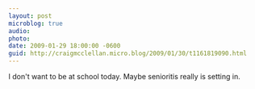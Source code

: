 ```yaml
---
layout: post
microblog: true
audio: 
photo: 
date: 2009-01-29 18:00:00 -0600
guid: http://craigmcclellan.micro.blog/2009/01/30/t1161819090.html
---
```

I don't want to be at school today.  Maybe senioritis really is setting in.
